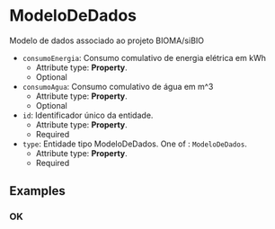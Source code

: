 # ModeloDeDados

Modelo de dados associado ao projeto BIOMA/siBIO
-  `consumoEnergia`: Consumo comulativo de energia elétrica em kWh
   -  Attribute type: **Property**. 
   -  Optional
-  `consumoAgua`: Consumo comulativo de água em m^3
   -  Attribute type: **Property**. 
   -  Optional
-  `id`: Identificador único da entidade.
   -  Attribute type: **Property**. 
   -  Required
-  `type`: Entidade tipo ModeloDeDados. One of : `ModeloDeDados`.
   -  Attribute type: **Property**. 
   -  Required



## Examples

### OK

